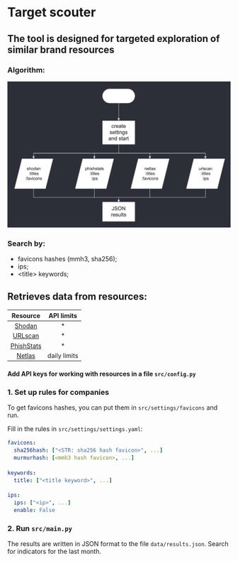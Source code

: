 # Target scouter

## The tool is designed for targeted exploration of similar brand resources

### Algorithm:
![img.png](scheme.jpeg)

### Search by:
* favicons hashes (mmh3, sha256);
* ips;
* \<title\> keywords;

## Retrieves data from resources:
|                                            Resource                                            |  API limits  |
|:----------------------------------------------------------------------------------------------:|:------------:|
|                                [Shodan](https://www.shodan.io/)                                |      *       |
|                                 [URLscan](https://urlscan.io/)                                 |      *       |
|                             [PhishStats](https://phishstats.info/)                             |      *       |
|                                  [Netlas](https://netlas.io/)                                  | daily limits ||


#### Add API keys for working with resources in a file `src/config.py`
### 1. Set up rules for companies
To get favicons hashes, you can put them in `src/settings/favicons` and run.

Fill in the rules in `src/settings/settings.yaml`:
```yaml
favicons:
  sha256hash: ["<STR: sha256 hash favicon>", ...]
  murmurhash: [<mmh3 hash favicon>, ...]

keywords:
  title: ["<title keyword>", ...]

ips:
  ips: ["<ip>", ...]
  enable: False
```
### 2. Run `src/main.py `
The results are written in JSON format to the file `data/results.json`. Search for indicators for the last month.